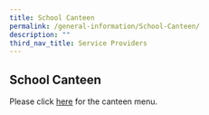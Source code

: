 ```yaml
---
title: School Canteen
permalink: /general-information/School-Canteen/
description: ""
third_nav_title: Service Providers
---
```

## School Canteen
	
Please click [here](/files/School%20Canteen/canteen%20menu%202023%20rev%201.pdf) for the canteen menu.